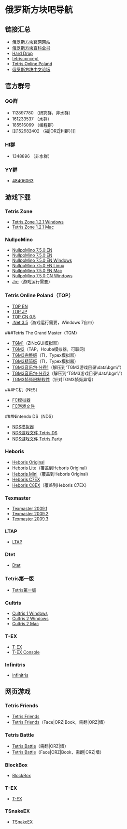 # 俄罗斯方块吧导航

## 链接汇总

* [俄罗斯方块官网网站](http://www.tetris.com/)
* [俄罗斯方块百科全书](http://tieba.baidu.com/bakan/view-kid-16735?kw=%B6%ED%C2%DE%CB%B9%B7%BD%BF%E9)
* [Hard Drop](http://harddrop.com/)
* [tetrisconcept](http://tetrisconcept.net/)
* [Tetris Online Poland](http://tetrisonline.pl/)
* [俄罗斯方块中文论坛](http://bbs.tetriscn.tk/)

## 官方群号

### QQ群

* 112897780 （研究群，非水群）
* 161233537 （水群）
* 185516069 （编程群）
* [[[152982402 （福|ORZ|利群）]]]

### HI群

* 1348896 （非水群）

### YY群

* [48406063](http://www.yy.com/go.html#48406063)

## 游戏下载

### Tetris Zone

* [Tetris Zone 1.2.1 Windows](http://pan.baidu.com/share/link?shareid=66527&amp;uk=2618701916)
* [Tetris Zone 1.2.1 Mac](http://pan.baidu.com/share/link?shareid=66526&amp;uk=2618701916)

### NullpoMino

* [NullpoMino 7.5.0 EN](http://pan.baidu.com/share/link?shareid=66494&amp;uk=2618701916)
* [NullpoMino 7.5.0 EN](http://pan.baidu.com/share/link?shareid=66494&amp;uk=2618701916)
* [NullpoMino 7.5.0 EN Windows](http://pan.baidu.com/share/link?shareid=66493&amp;uk=2618701916)
* [NullpoMino 7.5.0 EN Linux](http://pan.baidu.com/share/link?shareid=66490&amp;uk=2618701916)
* [NullpoMino 7.5.0 EN Mac](http://pan.baidu.com/share/link?shareid=66492&amp;uk=2618701916)
* [NullpoMino 7.5.0 CN Windows](http://pan.baidu.com/share/link?shareid=66489&amp;uk=2618701916)
* [Jre](http://java.com/zh_CN/download/)（游戏运行需要）

### Tetris Online Poland（TOP）

* [TOP EN](http://pan.baidu.com/share/link?shareid=66517&amp;uk=2618701916)
* [TOP JP](http://pan.baidu.com/share/link?shareid=66518&amp;uk=2618701916)
* [TOP CN 0.5](http://pan.baidu.com/share/link?shareid=66516&amp;uk=2618701916)
* [.Net 3.5](http://pan.baidu.com/share/link?shareid=66512&amp;uk=2618701916)（游戏运行需要，Windows 7自带）

###Tetris The Grand Master（TGM）

* [TGM1](http://pan.baidu.com/share/link?shareid=66519&amp;uk=2618701916)（ZiNcGUI模拟器）
* [TGM2](http://pan.baidu.com/share/link?shareid=66520&amp;uk=2618701916)（TAP，Houba模拟器，可联网）
* [TGM3完整版](http://pan.baidu.com/share/link?shareid=66522&amp;uk=2618701916)（TI，Typex模拟器）
* [TGM3精简版](http://pan.baidu.com/share/link?shareid=66521&amp;uk=2618701916)（TI，Typex模拟器）
* [TGM3音乐包·分卷1](http://pan.baidu.com/share/link?shareid=66524&amp;uk=2618701916)（解压到“TGM3游戏目录\\data\\bgm\\”）
* [TGM3音乐包·分卷2](http://pan.baidu.com/share/link?shareid=66525&amp;uk=2618701916)（解压到“TGM3游戏目录\\data\\bgm\\”）
* [TGM3帧频限制软件](http://pan.baidu.com/share/link?shareid=66523&amp;uk=2618701916)（针对TGM3帧频异常）

###FC机（NES）

* [FC模拟器](http://pan.baidu.com/share/link?shareid=66466&amp;uk=2618701916)
* [FC游戏文件](http://pan.baidu.com/share/link?shareid=66465&amp;uk=2618701916)

###Nintendo DS（NDS）

* [NDS模拟器](http://pan.baidu.com/share/link?shareid=66481&amp;uk=2618701916)
* [NDS游戏文件 Tetris DS](http://pan.baidu.com/share/link?shareid=66479&amp;uk=2618701916)
* [NDS游戏文件 Tetris Party](http://pan.baidu.com/share/link?shareid=66480&amp;uk=2618701916)

### Heboris

* [Heboris Original](http://pan.baidu.com/share/link?shareid=66473&amp;uk=2618701916)
* [Heboris Lite](http://pan.baidu.com/share/link?shareid=66471&amp;uk=2618701916)（覆盖到Heboris Original）
* [Heboris Mini](http://pan.baidu.com/share/link?shareid=66472&amp;uk=2618701916)（覆盖到Heboris Original）
* [Heboris C7EX](http://pan.baidu.com/share/link?shareid=66469&amp;uk=2618701916)
* [Heboris C8EX](http://pan.baidu.com/share/link?shareid=66470&amp;uk=2618701916)（覆盖到Heboris C7EX）

### Texmaster

* [Texmaster 2009.1](http://pan.baidu.com/share/link?shareid=66529&amp;uk=2618701916)
* [Texmaster 2009.2](http://pan.baidu.com/share/link?shareid=66530&amp;uk=2618701916)
* [Texmaster 2009.3](http://pan.baidu.com/share/link?shareid=66531&amp;uk=2618701916)

### LTAP

* [LTAP](http://pan.baidu.com/share/link?shareid=66478&amp;uk=2618701916)

### Dtet

* [Dtet](http://pan.baidu.com/share/link?shareid=66464&amp;uk=2618701916)

### Tetris第一版

* [Tetris第一版](http://pan.baidu.com/share/link?shareid=66528&amp;uk=2618701916)

### Cultris

* [Cultris 1 Windows](http://pan.baidu.com/share/link?shareid=66461&amp;uk=2618701916)
* [Cultris 2 Windows](http://pan.baidu.com/share/link?shareid=66463&amp;uk=2618701916)
* [Cultris 2 Mac](http://pan.baidu.com/share/link?shareid=66462&amp;uk=2618701916)

### T-EX

* [T-EX](http://pan.baidu.com/share/link?shareid=66504&amp;uk=2618701916)
* [T-EX Console](http://pan.baidu.com/share/link?shareid=66511&amp;uk=2618701916)

### Infinitris

* [Infinitris](http://pan.baidu.com/share/link?shareid=66475&amp;uk=2618701916)

## 网页游戏

### Tetris Friends

* [Tetris Friends](http://www.tetrisfriends.com/)
* [Tetris Friends](http://apps.facebook.com/tetrisfriends/)（Face|ORZ|Book，需翻|ORZ|墙）

### Tetris Battle

* [Tetris Battle](http://www.tetrisbattle.com/)（需翻|ORZ|墙）
* [Tetris Battle](http://apps.facebook.com/tetris_battle/)（Face|ORZ|Book，需翻|ORZ|墙）

### BlockBox

* [BlockBox](http://www.gamepoint.com/blockbox/)

### T-EX
* [T-EX](http://www.mochimedia.com/games/play/t-ex)

### TSnakeEX

* [TSnakeEX](http://tsnake.net/)
